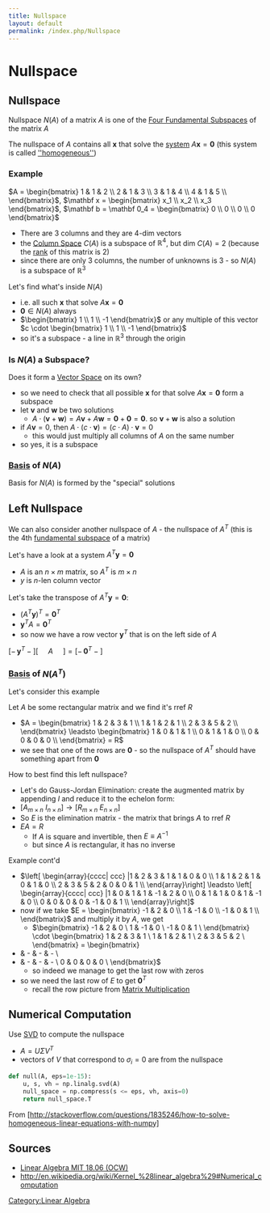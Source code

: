 ```yaml
---
title: Nullspace
layout: default
permalink: /index.php/Nullspace
---
```


# Nullspace

## Nullspace
Nullspace $N(A)$ of a matrix $A$ is one of the [Four Fundamental Subspaces](Four_Fundamental_Subspaces) of the matrix $A$

The nullspace of $A$ contains all $\mathbf x$ that solve the [system](System_of_Linear_Equations) $A \mathbf x = \mathbf 0$ (this system is called [''homogeneous''](Homogeneous_Systems_of_Linear_Equations))


### Example
$A = \begin{bmatrix}
1 & 1 & 2 \\
2 & 1 & 3 \\
3 & 1 & 4 \\
4 & 1 & 5 \\
\end{bmatrix}$, $\mathbf x = \begin{bmatrix}
x_1 \\ x_2 \\ x_3
\end{bmatrix}$, $\mathbf b = \mathbf 0_4 = \begin{bmatrix}
0 \\ 0 \\ 0 \\ 0
\end{bmatrix}$
- There are 3 columns and they are 4-dim vectors 
- the [Column Space](Column_Space) $C(A)$ is a subspace of $\mathbb R^4$, but $\text{dim } C(A) = 2$ (because the [rank](Rank_(Matrix)) of this matrix is 2)
- since there are only 3 columns, the number of unknowns is 3 - so $N(A)$ is a subspace of $\mathbb R^3$


Let's find what's inside $N(A)$
- i.e. all such $\mathbf x$ that solve $A \mathbf x = \mathbf 0$ 
- $\mathbf 0 \in N(A)$ always
- $\begin{bmatrix}
1 \\ 1 \\ -1
\end{bmatrix}$ or any multiple of this vector $c \cdot \begin{bmatrix}
1 \\ 1 \\ -1
\end{bmatrix}$
- so it's a subspace - a line in $\mathbb R^3$ through the origin


### Is $N(A)$ a Subspace?
Does it form a [Vector Space](Vector_Space) on its own?
- so we need to check that all possible $\mathbf x$ for that solve $A \mathbf x = \mathbf 0$  form a subspace
- let $\mathbf v$ and $\mathbf w$  be two solutions
  - $A \cdot (\mathbf v + \mathbf w) = A \mathbf v + A \mathbf w = \mathbf 0 + \mathbf 0 = \mathbf 0$. so $\mathbf v + \mathbf w$ is also a solution
- if $A \mathbf v = 0$, then $A \cdot (c \cdot \mathbf v) = (c \cdot A) \cdot  \mathbf v = 0$
  - this would just multiply all columns of $A$ on the same number 
- so yes, it is a subspace


### [Basis](Basis_(Linear_Algebra)) of $N(A)$
Basis for $N(A)$ is formed by the "special" solutions



## Left Nullspace
We can also consider another nullspace of $A$ - the nullspace of $A^T$ (this is the 4th [fundamental subspace](Four_Fundamental_Subspaces) of a matrix)

Let's have a look at a system $A^T \mathbf y = \mathbf 0$
- $A$ is an $n \times m$ matrix, so $A^T$ is $m \times n$
- $y$ is $n$-len column vector

Let's take the transpose of $A^T \mathbf y = \mathbf 0$:
- $(A^T \mathbf y)^T = \mathbf 0^T$
- $\mathbf y^T A  = \mathbf 0^T$
- so now we have a row vector $\mathbf y^T$ that is on the left side of $A$ 

$\big[ - \, \mathbf y^T - \big] \Bigg[ ~ ~ ~ ~ ~ {A} ~ ~ ~ ~ ~ \Bigg] = \big[ - \, \mathbf 0^T - \big]$


### [Basis](Basis_(Linear_Algebra)) of $N(A^T)$
Let's consider this example 

Let $A$ be some rectangular matrix and we find it's rref $R$
- $A = \begin{bmatrix}
1 & 2 & 3 & 1 \\
1 & 1 & 2 & 1 \\
2 & 3 & 5 & 2 \\
\end{bmatrix} \leadsto 
\begin{bmatrix}
1 & 0 & 1 & 1 \\
0 & 1 & 1 & 0 \\
0 & 0 & 0 & 0 \\
\end{bmatrix} = R$
- we see that one of the rows are $\mathbf 0$ - so the nullspace of $A^T$ should have something apart from $\mathbf 0$


How to best find this left nullspace?
- Let's do Gauss-Jordan Elimination: create the augmented matrix by appending $I$ and reduce it to the echelon form:
- $\big[  A_{m \times n} \ I_{n \times n} \big] \to \big[  R_{m \times n} \ E_{n \times n} \big]$
- So $E$ is the elimination matrix - the matrix that brings $A$ to rref $R$
- $E A = R$
  - If $A$ is square and invertible, then $E \equiv A^{-1}$
  - but since $A$ is rectangular, it has no inverse 

Example cont'd 
- $\left[ \begin{array}{cccc| ccc} |1 & 2 & 3 & 1 & 1 & 0 & 0 \\
1 & 1 & 2 & 1 & 0 & 1 & 0 \\
2 & 3 & 5 & 2 & 0 & 0 & 1 \\
\end{array}\right] \leadsto 
\left[ \begin{array}{cccc| ccc} |1 & 0 & 1 & 1 & -1 & 2 & 0 \\
0 & 1 & 1 & 0 & 1 & -1 & 0 \\
0 & 0 & 0 & 0 & -1 & 0 & 1 \\
\end{array}\right]$
- now if we take $E = \begin{bmatrix}
-1 & 2 & 0 \\
1 & -1 & 0 \\
-1 & 0 & 1 \\
\end{bmatrix}$ and multiply it by $A$, we get 
  - $\begin{bmatrix}
-1 & 2 & 0 \\
1 & -1 & 0 \\
-1 & 0 & 1 \\
\end{bmatrix} \cdot 
\begin{bmatrix}
1 & 2 & 3 & 1 \\
1 & 1 & 2 & 1 \\
2 & 3 & 5 & 2 \\
\end{bmatrix} = 
\begin{bmatrix}
- & - & - & - \\
- & - & - & - \\
0 & 0 & 0 & 0 \\
\end{bmatrix}$
  - so indeed we manage to get the last row with zeros 
- so we need the last row of $E$ to get $\mathbf 0^T$
  - recall the row picture from [Matrix Multiplication](Matrix_Multiplication)


## Numerical Computation
Use [SVD](SVD) to compute the nullspace
- $A = U \Sigma V^T$ 
- vectors of $V$ that correspond to $\sigma_i = 0$ are from the nullspace 


```python
def null(A, eps=1e-15):
    u, s, vh = np.linalg.svd(A)
    null_space = np.compress(s <= eps, vh, axis=0)
    return null_space.T
```

From [http://stackoverflow.com/questions/1835246/how-to-solve-homogeneous-linear-equations-with-numpy]



## Sources
- [Linear Algebra MIT 18.06 (OCW)](Linear_Algebra_MIT_18.06_(OCW))
- http://en.wikipedia.org/wiki/Kernel_%28linear_algebra%29#Numerical_computation

[Category:Linear Algebra](Category_Linear_Algebra)